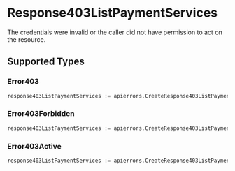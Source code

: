 # Response403ListPaymentServices

The credentials were invalid or the caller did not have permission to act on the resource.


## Supported Types

### Error403

```go
response403ListPaymentServices := apierrors.CreateResponse403ListPaymentServicesError403(components.Error403{/* values here */})
```

### Error403Forbidden

```go
response403ListPaymentServices := apierrors.CreateResponse403ListPaymentServicesError403Forbidden(components.Error403Forbidden{/* values here */})
```

### Error403Active

```go
response403ListPaymentServices := apierrors.CreateResponse403ListPaymentServicesError403Active(components.Error403Active{/* values here */})
```

